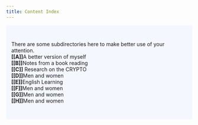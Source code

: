 ```yaml
---
title: Content Index
---
```

<p style="padding: 3em 1em; background: #f5f7ff; border-radius: 4px;">
  There are some subdirectories here to make better use of your attention. <br>
  <span style="font-weight: bold">[[A]]</span>A better version of myself<br>
  <span style="font-weight: bold">[[B]]</span>Notes from a book reading<br>
  <span style="font-weight: bold">[[C]]</span> Research on the CRYPTO<br>
  <span style="font-weight: bold">[[D]]</span>Men and women<br>
  <span style="font-weight: bold">[[E]]</span>English Learning<br>
  <span style="font-weight: bold">[[F]]</span>Men and women<br>
  <span style="font-weight: bold">[[G]]</span>Men and women<br>
  <span style="font-weight: bold">[[H]]</span>Men and women<br>
  

  
</p>
